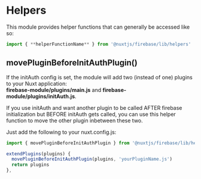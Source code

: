# Helpers

This module provides helper functions that can generally be accessed like so:

```js
import { **helperFunctionName** } from '@nuxtjs/firebase/lib/helpers'
```

## movePluginBeforeInitAuthPlugin()

If the initAuth config is set, the module will add two (instead of one) plugins to your Nuxt application:  
**firebase-module/plugins/main.js** and **firebase-module/plugins/initAuth.js**.

If you use initAuth and want another plugin to be called AFTER firebase initialization but BEFORE initAuth gets called, you can use this helper function to move the other plugin inbetween these two.

Just add the following to your nuxt.config.js:

```js
import { movePluginBeforeInitAuthPlugin } from '@nuxtjs/firebase/lib/helpers'

extendPlugins(plugins) {
  movePluginBeforeInitAuthPlugin(plugins, 'yourPluginName.js')
  return plugins
},
```
